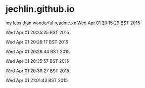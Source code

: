 jechlin.github.io
=================
my less than wonderful readme
xx
Wed Apr 01 20:15:29 BST 2015

Wed Apr 01 20:25:25 BST 2015

Wed Apr 01 20:28:17 BST 2015

Wed Apr 01 20:29:44 BST 2015

Wed Apr 01 20:35:57 BST 2015

Wed Apr 01 20:38:27 BST 2015

Wed Apr 01 21:01:43 BST 2015

